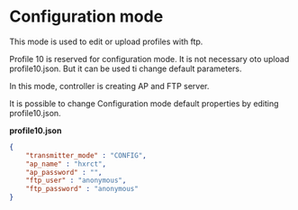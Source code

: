 # Configuration mode

This mode is used to edit or upload profiles with ftp.

Profile 10 is reserved for configuration mode. It is not necessary oto upload profile10.json. But it can be used ti change default parameters.

In this mode, controller is creating AP and FTP server.

It is possible to change Configuration mode default properties by editing profile10.json.


**profile10.json**
```json
{
    "transmitter_mode" : "CONFIG",
    "ap_name" : "hxrct",
    "ap_password" : "",
    "ftp_user" : "anonymous",
    "ftp_password" : "anonymous"
}

```
